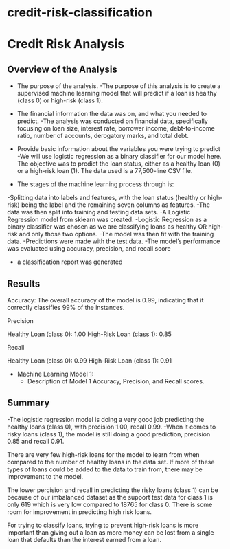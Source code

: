 # credit-risk-classification
# Credit Risk Analysis 

## Overview of the Analysis



* The purpose of the analysis.
-The purpose of this analysis is to create a supervised machine learning model that will predict if a loan is healthy (class 0) or high-risk (class 1).
 
* The financial information the data was on, and what you needed to predict.
-The analysis was conducted on financial data, specifically focusing on loan size, interest rate, borrower income, debt-to-income ratio, number of accounts, derogatory marks, and total debt.

* Provide basic information about the variables you were trying to predict
-We will use logistic regression as a binary classifier for our model here.  The objective was to predict the loan status, either as a healthy loan (0) or a high-risk loan (1). The data used is a 77,500-line CSV file.

* The stages of the machine learning process through is:

-Splitting data into labels and features, with the loan status (healthy or high-risk) being the label and the remaining seven columns as features.
-The data was then split into training and testing data sets.
-A Logistic Regression model from sklearn was created.
-Logistic Regression as a binary classifier was chosen as we are classifying loans as healthy OR high-risk and only those two options.
-The model was then fit with the training data.
-Predictions were made with the test data.
-The model’s performance was evaluated using accuracy, precision, and recall score
- a classification report was generated


## Results

Accuracy: The overall accuracy of the model is 0.99, indicating that it correctly classifies 99% of the instances.

Precision

Healthy Loan (class 0): 1.00
High-Risk Loan (class 1): 0.85

Recall

Healthy Loan (class 0): 0.99
High-Risk Loan (class 1): 0.91

* Machine Learning Model 1:
    * Description of Model 1 Accuracy, Precision, and Recall scores.

## Summary

-The logistic regression model is doing a very good job predicting the healthy loans (class 0), with precision 1.00, recall 0.99. 
-When it comes to risky loans (class 1), the model is still doing a good prediction, precision 0.85 and recall 0.91.

There are very few high-risk loans for the model to learn from when compared to the number of healthy loans in the data set. If more of these types of loans could be added to the data to train from, there may be improvement to the model.

The lower percision and recall in predicting the risky loans (class 1) can be because of our imbalanced dataset as the support test data for class 1 is only 619 which is very low compared to 18765 for class 0. There is some room for improvement in predicting high risk loans. 


For trying to classify loans, trying to prevent high-risk loans is more important than giving out a loan as more money can be lost from a single loan that defaults than the interest earned from a loan.
